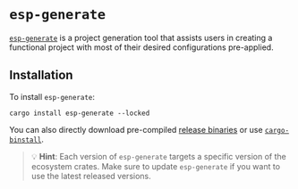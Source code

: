 # `esp-generate`

[`esp-generate`][esp-generate] is a project generation tool that assists users in creating a functional project with most of their desired configurations pre-applied.

## Installation

To install `esp-generate`:

```shell
cargo install esp-generate --locked
```

You can also directly download pre-compiled [release binaries][release-binaries] or use [`cargo-binstall`][cargo-binstall].

> 💡 **Hint**: Each version of `esp-generate` targets a specific version of the ecosystem crates. Make sure to update `esp-generate` if you want to use the latest released versions.

[release-binaries]: https://github.com/esp-rs/esp-generate/releases
[cargo-binstall]: https://github.com/cargo-bins/cargo-binstall
[esp-generate]: https://github.com/esp-rs/esp-generate
